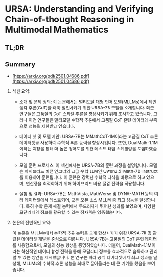 # URSA: Understanding and Verifying Chain-of-thought Reasoning in Multimodal Mathematics
## TL;DR
## Summary
- [https://arxiv.org/pdf/2501.04686.pdf](https://arxiv.org/pdf/2501.04686.pdf)

1. 섹션 요약:

   - 소개 및 문제 정의:
     이 논문에서는 멀티모달 대형 언어 모델(MLLMs)에서 체인 생각 추론(CoT)을 더욱 발전시키기 위한 URSA-7B 모델을 소개합니다. 최근 연구들은 고품질의 CoT 스타일 추론을 향상시키기 위해 조사하고 있습니다. 그러나 이전 연구들은 멀티모달 수학적 추론에서 고품질 CoT 훈련 데이터의 부족으로 성능을 제한받고 있습니다.

   - 데이터 셋 및 모델 제안:
     URSA-7B는 MMathCoT-1M이라는 고품질 CoT 추론 데이터셋을 사용하여 수학적 추론 능력을 향상시킵니다. 또한, DualMath-1.1M이라는 과정을 통해 더 높은 정확도를 위한 테스트 타임 스케일링을 도입하였습니다.

   - 모델 훈련 프로세스:
     이 섹션에서는 URSA-7B의 훈련 과정을 설명합니다. 모델은 하이브리드 비전 인코더와 고급 수학 LLM인 Qwen2.5-Math-7B-Instruct를 이용하여 훈련됩니다. 이 훈련은 강력한 수학적 지식을 바탕으로 하고 있으며, 연산량을 최적화하기 위해 하이브리드 비용 절감 전략을 적용합니다.

   - 실험 및 결과:
     URSA-7B는 MathVista, MathVerse 및 DYNA-MATH 등의 여러 데이터셋에서 테스트되어, 모든 오픈 소스 MLLM 중 최고 성능을 달성합니다. 특히 수학 문제 해결 능력에서 두드러지게 뛰어난 성과를 보였으며, 다양한 모달리티의 정보를 활용할 수 있는 잠재력을 입증했습니다.

2. 논문의 전반적인 요약:

   이 논문은 MLLMs에서 수학적 추론 능력을 크게 향상시키기 위한 URSA-7B 및 관련된 데이터셋 개발을 중심으로 다룹니다. URSA-7B는 고품질의 CoT 훈련 데이터를 사용함으로써, 모델의 성능 향상을 증명하였습니다. 더불어, DualMath-1.1M이라는 혁신적인 데이터 합성 전략을 통해 모달리티 정보를 효과적으로 습득하고 관리할 수 있는 방안을 제시했습니다. 본 연구는 여러 공식 데이터셋에서 최고 성과를 달성해, MLLMs의 수학적 추론 성능을 최대로 끌어올리는 데 큰 기여를 했음을 보여줍니다.